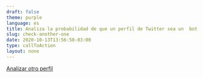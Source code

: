 ```yaml
---
draft: false
theme: purple
language: es
title: Analiza la probabilidad de que un perfil de Twitter sea un  bot
slug: check-another-one
date: 2020-10-13T13:56:58-03:00
type: callToAction
layout: none
---
```

[Analizar otro perfil](/)